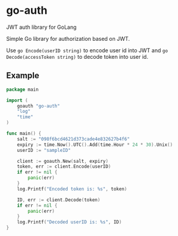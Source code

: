 # go-auth
JWT auth library for GoLang

Simple Go library for authorization based on JWT.

Use ```go Encode(userID string)``` to encode user id into JWT and ```go Decode(accessToken string)``` to decode token into user id.

## Example

```go
package main

import (
	goauth "go-auth"
	"log"
	"time"
)

func main() {
	salt := "098f6bcd4621d373cade4e832627b4f6"
	expiry := time.Now().UTC().Add(time.Hour * 24 * 30).Unix()
	userID := "sampleID"

	client := goauth.New(salt, expiry)
	token, err := client.Encode(userID)
	if err != nil {
		panic(err)
	}
	log.Printf("Encoded token is: %s", token)

	ID, err := client.Decode(token)
	if err != nil {
		panic(err)
	}
	log.Printf("Decoded userID is: %s", ID)
}
```
